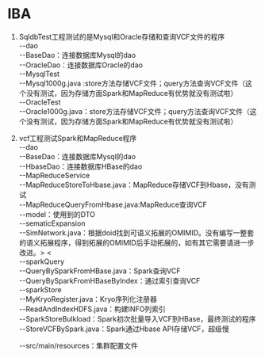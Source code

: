 # IBA
1. SqldbTest工程测试的是Mysql和Oracle存储和查询VCF文件的程序  
	--dao  
		--BaseDao：连接数据库Mysql的dao  
		--OracleDao：连接数据库Oracle的dao  
	--MysqlTest  
		--Mysql1000g.java :store方法存储VCF文件；query方法查询VCF文件（这个没有测试，因为存储方面Spark和MapReduce有优势就没有测试啦）  
	--OracleTest  
		--Oracle1000g.java：store方法存储VCF文件；query方法查询VCF文件（这个没有测试，因为存储方面Spark和MapReduce有优势就没有测试啦）  
	
2. vcf工程测试Spark和MapReduce程序  
	--dao  
		--BaseDao：连接数据库Mysql的dao  
		--HbaseDao：连接数据库HBase的dao  
	--MapReduceService  
		--MapReduceStoreToHbase.java：MapReduce存储VCF到Hbase，没有测试  
		--MapReduceQueryFromHbase.java:MapReduce查询VCF  
	--model：使用到的DTO  
	--sematicExpansion  
		--SimNetwork.java：根据doid找到可语义拓展的OMIMID。没有编写一整套的语义拓展程序，得到拓展的OMIMID后手动拓展的，如有其它需要请进一步改进。> <  
	--sparkQuery  
		--QueryBySparkFromHBase.java：Spark查询VCF  
		--QueryBySparkFromHBaseByIndex：通过索引查询VCF  
	--sparkStore  
		--MyKryoRegister.java：Kryo序列化注册器  
		--ReadAndIndexHDFS.java：构建INFO列索引  
		--SparkStoreBulkload：Spark初次批量导入VCF到HBase，最终测试的程序  
		--StoreVCFBySpark.java：Spark通过Hbase API存储VCF，超级慢  
		
	--src/main/resources：集群配置文件  
